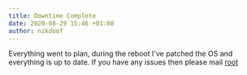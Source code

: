 ```yaml
---
title: Downtime Complete
date: 2020-08-29 15:46 +01:00
author: nikdoof
---
```

Everything went to plan, during the reboot I've patched the OS and everything is up to date. If you have any issues then please mail [root](mailto:root)
